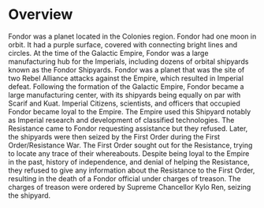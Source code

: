 # Overview
Fondor was a planet located in the Colonies region.
Fondor had one moon in orbit.
It had a purple surface, covered with connecting bright lines and circles.
At the time of the Galactic Empire, Fondor was a large manufacturing hub for the Imperials, including dozens of orbital shipyards known as the Fondor Shipyards.
Fondor was a planet that was the site of two Rebel Alliance attacks against the Empire, which resulted in Imperial defeat.
Following the formation of the Galactic Empire, Fondor became a large manufacturing center, with its shipyards being equally on par with Scarif and Kuat.
Imperial Citizens, scientists, and officers that occupied Fondor became loyal to the Empire.
The Empire used this Shipyard notably as Imperial research and development of classified technologies.
 The Resistance came to Fondor requesting assistance but they refused.
Later, the shipyards were then seized by the First Order during the First Order/Resistance War.
The First Order sought out for the Resistance, trying to locate any trace of their whereabouts.
Despite being loyal to the Empire in the past, history of independence, and denial of helping the Resistance, they refused to give any information about the Resistance to the First Order, resulting in the death of a Fondor official under charges of treason.
The charges of treason were ordered by Supreme Chancellor Kylo Ren, seizing the shipyard.